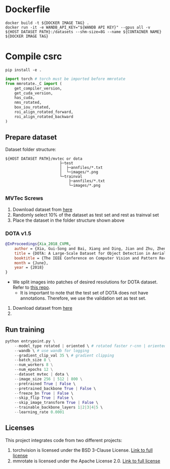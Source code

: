 # Dockerfile
```shell
docker build -t ${DOCKER IMAGE TAG} .
docker run -it -e WANDB_API_KEY="${WANDB API KEY}" --gpus all -v ${HOST DATASET PATH}:/datasets --shm-size=8G --name ${CONTAINER NAME} ${DOCKER IMAGE TAG}
```
# Compile csrc
```shell
pip install -e .
```

```python
import torch # torch must be imported before mmrotate
from mmrotate._C import (
    get_compiler_version,
    get_cuda_version,
    has_cuda,
    nms_rotated,
    box_iou_rotated,
    roi_align_rotated_forward,
    roi_align_rotated_backward
)
```

## Prepare dataset
Dataset folder structure:
```
${HOST DATASET PATH}/mvtec or dota
                        ├─test
                        │  ├─annfiles/*.txt 
                        │  └─images/*.png
                        └─trainval
                            ├─annfiles/*.txt 
                            └─images/*.png
```
### MVTec Screws
1. Download dataset from [here](https://www.mvtec.com/company/research/datasets/mvtec-screws)
2. Randomly select 10% of the dataset as test set and rest as trainval set
3. Place the dataset in the folder structure shown above

### DOTA v1.5
```bibtex
@InProceedings{Xia_2018_CVPR,
    author = {Xia, Gui-Song and Bai, Xiang and Ding, Jian and Zhu, Zhen and Belongie, Serge and Luo, Jiebo and Datcu, Mihai and Pelillo, Marcello and Zhang, Liangpei},
    title = {DOTA: A Large-Scale Dataset for Object Detection in Aerial Images},
    booktitle = {The IEEE Conference on Computer Vision and Pattern Recognition (CVPR)},
    month = {June},
    year = {2018}
}
```
* We split images into patches of desired resolutions for DOTA dataset. Refer to [this repo](https://github.com/jbwang1997/BboxToolkit/tree/master).
    * It is important to note that the test set of DOTA does not have annotations. Therefore, we use the validation set as test set.

1. Download dataset from [here](https://captain-whu.github.io/DOTA/dataset.html) 
2.  
## Run training
```python
python entrypoint.py \
    --model_type rotated | oriented \ # rotated faster r-cnn | oriented r-cnn
    --wandb \ # use wandb for logging
    --gradient_clip_val 35 \ # gradient clipping
    --batch_size 8 \
    --num_workers 8 \
    --num_epochs 12 \
    --dataset mvtec | dota \ 
    --image_size 256 | 512 | 800 \
    --pretrained True | False \ 
    --pretrained_backbone True | False \ 
    --freeze_bn True | False \ 
    --skip_flip True | False \ 
    --skip_image_transform True | False \ 
    --trainable_backbone_layers 1|2|3|4|5 \ 
    --learning_rate 0.0001
```

## Licenses
This project integrates code from two different projects:

1. torchvision is licensed under the BSD 3-Clause License. [Link to full license](https://github.com/pytorch/vision/blob/main/LICENSE)
2. mmrotate is licensed under the Apache License 2.0. [Link to full license](https://github.com/open-mmlab/mmrotate/blob/main/LICENSE)

